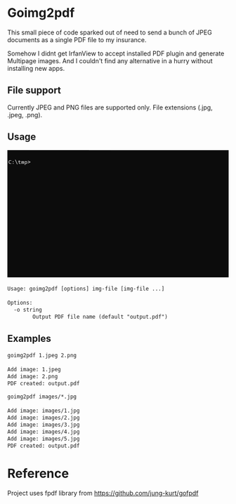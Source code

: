 # Goimg2pdf

This small piece of code sparked out of need to send a bunch of JPEG documents
as a single PDF file to my insurance.

Somehow I didnt get IrfanView to accept installed PDF plugin and generate Multipage
images. And I couldn't find any alternative in a hurry without installing new apps.

## File support

Currently JPEG and PNG files are supported only.
File extensions (.jpg, .jpeg, .png).

## Usage

![](goimg2pdf.gif)

```
Usage: goimg2pdf [options] img-file [img-file ...]

Options:
  -o string
        Output PDF file name (default "output.pdf")
```

## Examples

```
goimg2pdf 1.jpeg 2.png

Add image: 1.jpeg
Add image: 2.png
PDF created: output.pdf
```

```
goimg2pdf images/*.jpg

Add image: images/1.jpg
Add image: images/2.jpg
Add image: images/3.jpg
Add image: images/4.jpg
Add image: images/5.jpg
PDF created: output.pdf
```

# Reference

Project uses fpdf library from https://github.com/jung-kurt/gofpdf